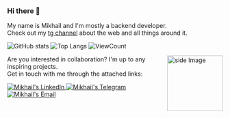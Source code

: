 ### Hi there 👋  
My name is Mikhail and I'm mostly a backend developer.  
Check out my [tg channel](https://t.me/progdude_info) about the web and all things around it.  

![GitHub stats](https://github-readme-stats.vercel.app/api?username=frozrt&show_icons=true&hide_title=true&count_private=true&theme=gotham)
![Top Langs](https://github-readme-stats.vercel.app/api/top-langs/?username=frozrt&layout=compact&theme=gotham&custom_title=Statistics)
![ViewCount](https://komarev.com/ghpvc/?username=frozrt&color=1A4730)  

<img src="https://github.com/FrozRt/FrozRt/blob/master/proger.gif" border="0" width="130" align="right" alt="side Image" />

Are you interested in collaboration? I'm up to any inspiring projects.   
Get in touch with me through the attached links:  

<a href="https://www.linkedin.com/in/mikhail-chigrin/">
  <img alt="Mikhail's LinkedIn" src="https://img.shields.io/badge/-LinkedIn-1A4730?style=flat-square&logo=Linkedin&logoColor=white" />
</a>
<a href="https://t.me/frozrt">
  <img alt="Mikhail's Telegram" src="https://img.shields.io/badge/-Telegram-1A4730?style=flat-square&logo=Telegram&logoColor=white" />
</a>
<a href="mailto:me@chigrin.tech">
  <img alt="Mikhail's Email" src="https://img.shields.io/badge/-E--mail-1A4730?style=flat-square&logo=Gmail&logoColor=white" />
</a>  